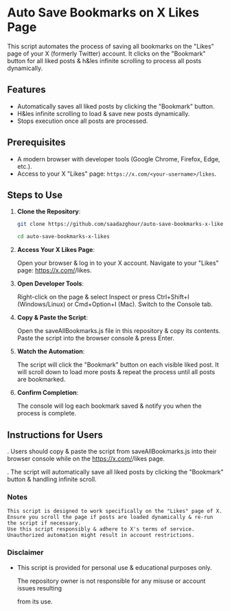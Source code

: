 # Auto Save Bookmarks on X Likes Page

This script automates the process of saving all bookmarks on the "Likes" page of your X (formerly Twitter) account. It clicks on the "Bookmark" button for all liked posts & h&les infinite scrolling to process all posts dynamically.


## Features

- Automatically saves all liked posts by clicking the "Bookmark" button.
- H&les infinite scrolling to load & save new posts dynamically.
- Stops execution once all posts are processed.


## Prerequisites

- A modern browser with developer tools (Google Chrome, Firefox, Edge, etc.).
- Access to your X "Likes" page: `https://x.com/<your-username>/likes`.


## Steps to Use

1. **Clone the Repository**:

   ```bash
   git clone https://github.com/saadazghour/auto-save-bookmarks-x-likes.git

   cd auto-save-bookmarks-x-likes

   ```

1. **Access Your X Likes Page**:

   Open your browser & log in to your X account.
   Navigate to your "Likes" page: https://x.com/<your-username>/likes.

1. **Open Developer Tools**:

   Right-click on the page & select Inspect or press Ctrl+Shift+I (Windows/Linux) or Cmd+Option+I (Mac).
   Switch to the Console tab.

1. **Copy & Paste the Script**:

   Open the saveAllBookmarks.js file in this repository & copy its contents.
   Paste the script into the browser console & press Enter.

1. **Watch the Automation**:

   The script will click the "Bookmark" button on each visible liked post.
   It will scroll down to load more posts & repeat the process until all posts are bookmarked.

1. **Confirm Completion**:

   The console will log each bookmark saved & notify you when the process is complete.

## Instructions for Users

. Users should copy & paste the script from saveAllBookmarks.js into their browser console while on the https://x.com/<username>/likes page.

. The script will automatically save all liked posts by clicking the "Bookmark" button & handling infinite scroll.

### Notes

    This script is designed to work specifically on the "Likes" page of X.
    Ensure you scroll the page if posts are loaded dynamically & re-run the script if necessary.
    Use this script responsibly & adhere to X's terms of service. Unauthorized automation might result in account restrictions.

### Disclaimer

- This script is provided for personal use & educational purposes only.

  The repository owner is not responsible for any misuse or account issues resulting

  from its use.

